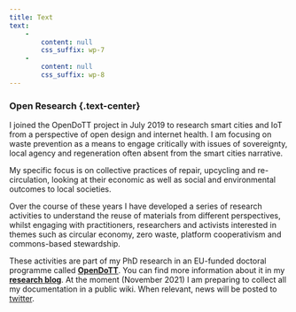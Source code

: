 ```yaml
---
title: Text
text:
    -
        content: null
        css_suffix: wp-7
    -
        content: null
        css_suffix: wp-8
---
```


### Open Research {.text-center}

I joined the OpenDoTT project in July 2019 to research smart cities and IoT from a perspective of open design and internet health. I am focusing on waste prevention as a means to engage critically with issues of sovereignty, local agency and regeneration often absent from the smart cities narrative.

My specific focus is on collective practices of repair, upcycling and re-circulation, looking at their economic as well as social and environmental outcomes to local societies.

Over the course of these years I have developed a series of research activities to understand the reuse of materials from different perspectives, whilst engaging with practitioners, researchers and activists interested in themes such as circular economy, zero waste, platform cooperativism and commons-based stewardship.

These activities are part of my PhD research in an EU-funded doctoral programme called **[OpenDoTT](https://opendott.org)**. You can find more information about it in my **[research blog](https://is.efeefe.me/opendott)**. At the moment (November 2021) I am preparing to collect all my documentation in a public wiki. When relevant, news will be posted to [twitter](https://twitter.com/reuse_city).
